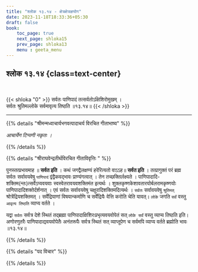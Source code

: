 ```yaml
---
title: "श्लोक १३.१४ - क्षेत्रक्षेत्रज्ञयोग"
date: 2023-11-18T18:33:36+05:30
draft: false
book:
    toc_page: true
    next_page: shloka15
    prev_page: shloka13
    menu : geeta_menu
---
```




## श्लोक १३.१४ {class=text-center}

<br/>

{{< shloka  "0"  >}}
सर्वतः पाणिपादं तत्सर्वतोऽक्षिशिरोमुखम् ।   
सर्वतः श्रुतिमल्लोके सर्वमावृत्य तिष्ठति ॥१३.१४॥
{{< /shloka >}}

---


{{% details "श्रीमन्मध्वाचार्यभगवत्पादाचर्य विरचित  गीताभाष्य" %}}

*आचार्येण टिप्पणी नकृतः ।*

{{% /details %}}



{{% details "श्रीराघवेन्द्रतीर्थविरचित गीताविवृत्तिः " %}}

पुनस्तत्प्रभावमाह ॥ **सर्वत इति** । 
कथं जगद्वैलक्षण्यं हरेरित्यतो
वाऽऽह॥ **सर्वत इति** । तत्प्रागुक्तं परं ब्रह्म सर्वतः 
सर्वावयवेषु `पाणिपादं` द्वंद्वैकवद्भावः 
प्राण्यंगत्वात्‌ ।  तेन तच्छक्तिर्लक्ष्यते । 
पाणिपादादि- शक्तिम(न्तः)त्सर्वेऽप्यवयवाः 
स्वस्वेतरावयवशक्तिमंत इत्यर्थः । 
शुक्लकृष्णकेशावतारयोर्बलरामकृष्णयोः 
पाणिपादादिशक्तेर्दर्शनात्‌ । एवं सर्वतः 
सर्वावयवेषु चक्षुरादिशक्तिमदित्यर्थः । 
`सर्वतः` सर्वावयवेषु `श्रुतिमत्` 
श्रोत्रेंद्रियशक्तिमत्‌ । 
सर्वेंद्रियाणां विषयान्कर्माणि च सर्वेंद्रियैः वेत्ति 
करोति चेति यावत्‌। `लोके` जगति `सर्वं` वस्तु 
`आवृत्य तिष्ठति`  व्याप्य वर्तते ।   

यद्वा `सर्वतः` सर्वत्र देशे स्थितं तद्ब्रह्मा
पाणिपादाक्षिशिरःप्रभृत्यवयवोपेतं सत्‌ `लोके सर्वं` 
वस्तु  व्याप्य तिष्ठति इति। 
अणोरणुतरैः पाणिपादाद्यवयवोपेतैः अनंतरूपैः सर्वत्र 
स्थितं सत्‌ व्याप्तूपेण च सर्वमपि व्याप्य वर्तते 
ब्रह्मोति भावः ॥१३.१४॥

{{% /details %}}



{{% details "पद विचार" %}}


{{% /details %}}
